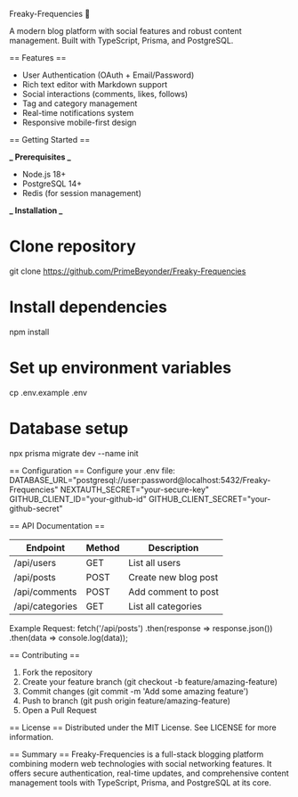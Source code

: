 Freaky-Frequencies :rocket:

A modern blog platform with social features and robust content management. Built with TypeScript, Prisma, and PostgreSQL.

== Features ==

- User Authentication (OAuth + Email/Password)
- Rich text editor with Markdown support
- Social interactions (comments, likes, follows)
- Tag and category management
- Real-time notifications system
- Responsive mobile-first design

== Getting Started ==

**_ Prerequisites _**

- Node.js 18+
- PostgreSQL 14+
- Redis (for session management)

**_ Installation _**

# Clone repository

git clone https://github.com/PrimeBeyonder/Freaky-Frequencies

# Install dependencies

npm install

# Set up environment variables

cp .env.example .env

# Database setup

npx prisma migrate dev --name init

== Configuration ==
Configure your .env file:
DATABASE_URL="postgresql://user:password@localhost:5432/Freaky-Frequencies"
NEXTAUTH_SECRET="your-secure-key"
GITHUB_CLIENT_ID="your-github-id"
GITHUB_CLIENT_SECRET="your-github-secret"

== API Documentation ==

| Endpoint        | Method | Description          |
| --------------- | ------ | -------------------- |
| /api/users      | GET    | List all users       |
| /api/posts      | POST   | Create new blog post |
| /api/comments   | POST   | Add comment to post  |
| /api/categories | GET    | List all categories  |

Example Request:
fetch('/api/posts')
.then(response => response.json())
.then(data => console.log(data));

== Contributing ==

1. Fork the repository
2. Create your feature branch (git checkout -b feature/amazing-feature)
3. Commit changes (git commit -m 'Add some amazing feature')
4. Push to branch (git push origin feature/amazing-feature)
5. Open a Pull Request

== License ==
Distributed under the MIT License. See LICENSE for more information.

== Summary ==
Freaky-Frequencies is a full-stack blogging platform combining modern web technologies with social networking features. It offers secure authentication, real-time updates, and comprehensive content management tools with TypeScript, Prisma, and PostgreSQL at its core.
